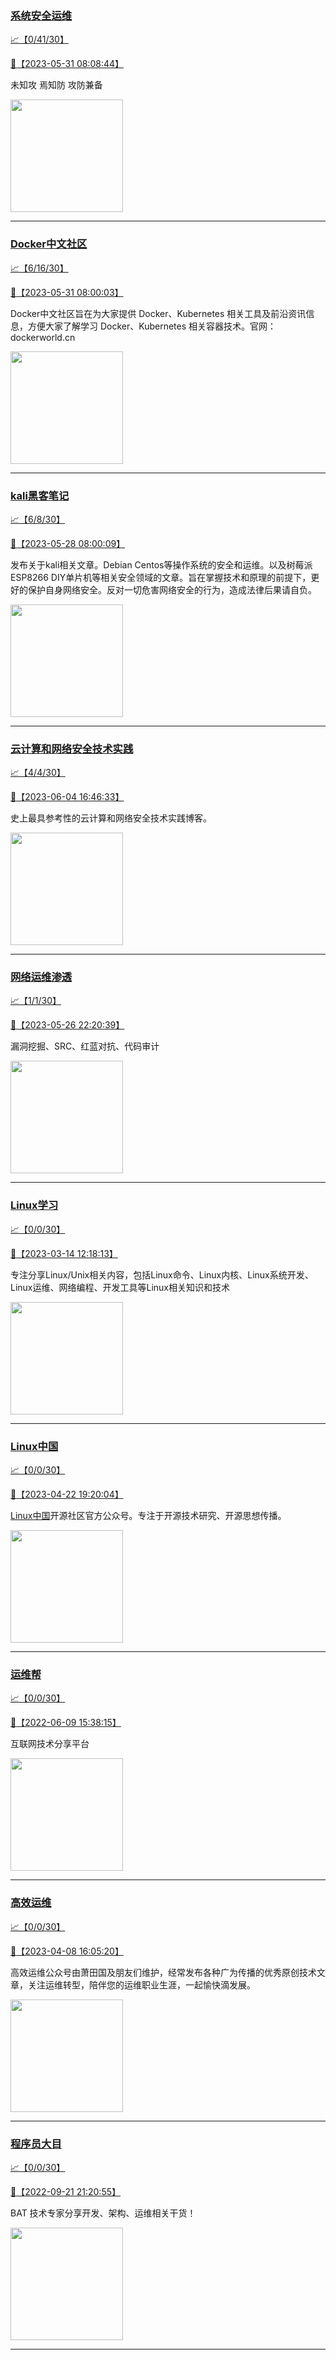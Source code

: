 
### [系统安全运维](http://wechat.doonsec.com/wechat_echarts/?biz=Mzk0NjE0NDc5OQ==)

[:chart_with_upwards_trend:【0/41/30】](http://wechat.doonsec.com/wechat_echarts/?biz=Mzk0NjE0NDc5OQ==)

[:camera_flash:【2023-05-31 08:08:44】](https://mp.weixin.qq.com/s?__biz=Mzk0NjE0NDc5OQ==&mid=2247520722&idx=1&sn=ba8c2a3f9bb96c3e0bbb2b912edb0115&chksm=c30842a2f47fcbb46465b45a71fdf71c81ae220435910c1c85c3b838902109f19fdde29b597a&scene=27#wechat_redirect)

未知攻 焉知防 攻防兼备

<img align="top" width="180" src="http://open.weixin.qq.com/qr/code?username=gh_2c298b630170" alt="" />

---


### [Docker中文社区](http://wechat.doonsec.com/wechat_echarts/?biz=MzI1NzI5NDM4Mw==)

[:chart_with_upwards_trend:【6/16/30】](http://wechat.doonsec.com/wechat_echarts/?biz=MzI1NzI5NDM4Mw==)

[:camera_flash:【2023-05-31 08:00:03】](https://mp.weixin.qq.com/s?__biz=MzI1NzI5NDM4Mw==&mid=2247495257&idx=1&sn=b6c99995e91790c13121f2851d3695d7&chksm=ea1b0719dd6c8e0f7c00847f85aed759ee4262e86528c7334a736f0214d7b6f667f865f6b269&scene=27#wechat_redirect)

Docker中文社区旨在为大家提供 Docker、Kubernetes 相关工具及前沿资讯信息，方便大家了解学习 Docker、Kubernetes 相关容器技术。官网：dockerworld.cn

<img align="top" width="180" src="http://open.weixin.qq.com/qr/code?username=gh_8620cb9f61a5" alt="" />

---


### [kali黑客笔记](http://wechat.doonsec.com/wechat_echarts/?biz=MzkxMzIwNTY1OA==)

[:chart_with_upwards_trend:【6/8/30】](http://wechat.doonsec.com/wechat_echarts/?biz=MzkxMzIwNTY1OA==)

[:camera_flash:【2023-05-28 08:00:09】](https://mp.weixin.qq.com/s?__biz=MzkxMzIwNTY1OA==&mid=2247496466&idx=1&sn=f949bf393f56b5f6688f9edd4d19747d&chksm=c10383e7f6740af167d58c82efa50aade7581a781cbd49de28b5b2a0c5bc941f3b2ef3e90c4c&scene=27#wechat_redirect)

发布关于kali相关文章。Debian Centos等操作系统的安全和运维。以及树莓派 ESP8266 DIY单片机等相关安全领域的文章。旨在掌握技术和原理的前提下，更好的保护自身网络安全。反对一切危害网络安全的行为，造成法律后果请自负。

<img align="top" width="180" src="http://open.weixin.qq.com/qr/code?username=gh_fbcaf351ddc1" alt="" />

---


### [云计算和网络安全技术实践](http://wechat.doonsec.com/wechat_echarts/?biz=MzA3MjM5MDc2Nw==)

[:chart_with_upwards_trend:【4/4/30】](http://wechat.doonsec.com/wechat_echarts/?biz=MzA3MjM5MDc2Nw==)

[:camera_flash:【2023-06-04 16:46:33】](https://mp.weixin.qq.com/s?__biz=MzA3MjM5MDc2Nw==&mid=2650747714&idx=1&sn=0f1a5a45bd2afa9ad4b680da0718228b&chksm=87149242b0631b5459125a5b32a3d1b37f7561b90a264c4b8a1ca99884500f9d0315d1ab5ab0&scene=27#wechat_redirect)

史上最具参考性的云计算和网络安全技术实践博客。

<img align="top" width="180" src="http://open.weixin.qq.com/qr/code?username=gh_34d6b0cb5633" alt="" />

---


### [网络运维渗透](http://wechat.doonsec.com/wechat_echarts/?biz=MzA3MjMxODUwNg==)

[:chart_with_upwards_trend:【1/1/30】](http://wechat.doonsec.com/wechat_echarts/?biz=MzA3MjMxODUwNg==)

[:camera_flash:【2023-05-26 22:20:39】](https://mp.weixin.qq.com/s?__biz=MzA3MjMxODUwNg==&mid=2247485899&idx=1&sn=8907e31a3098e6806b0c578d99f398d3&chksm=9f21628ea856eb98466915bcfe99daa1f8ff0a5802a27faf4e59705180fbba7995bc76db8d58&scene=27#wechat_redirect)

漏洞挖掘、SRC、红蓝对抗、代码审计

<img align="top" width="180" src="http://open.weixin.qq.com/qr/code?username=gh_304f5239b3b0" alt="" />

---


### [Linux学习](http://wechat.doonsec.com/wechat_echarts/?biz=MzI4MDEwNzAzNg==)

[:chart_with_upwards_trend:【0/0/30】](http://wechat.doonsec.com/wechat_echarts/?biz=MzI4MDEwNzAzNg==)

[:camera_flash:【2023-03-14 12:18:13】](https://mp.weixin.qq.com/s?__biz=MzI4MDEwNzAzNg==&mid=2649460110&idx=1&sn=8577e3ed5b9ac6b0e444de2253779ebe&chksm=f3a2acfdc4d525ebc52860792427fbed4c933d6efc85641fe0e3a5df8e51f57a0fd1cd49e874&scene=27#wechat_redirect)

专注分享Linux/Unix相关内容，包括Linux命令、Linux内核、Linux系统开发、Linux运维、网络编程、开发工具等Linux相关知识和技术

<img align="top" width="180" src="http://open.weixin.qq.com/qr/code?username=gh_cb990d3ccd5f" alt="" />

---


### [Linux中国](http://wechat.doonsec.com/wechat_echarts/?biz=MjM5NjQ4MjYwMQ==)

[:chart_with_upwards_trend:【0/0/30】](http://wechat.doonsec.com/wechat_echarts/?biz=MjM5NjQ4MjYwMQ==)

[:camera_flash:【2023-04-22 19:20:04】](https://mp.weixin.qq.com/s?__biz=MjM5NjQ4MjYwMQ==&mid=2664678930&idx=1&sn=77f4a358ead33514d4d481344cd95e45&chksm=bdcffd548ab874420914a49563590220e4cda23bc314bbdcaf19361d5de175626ea9e5618d5b&scene=27#wechat_redirect)

[Linux中国](https://linux.cn/)开源社区官方公众号。专注于开源技术研究、开源思想传播。

<img align="top" width="180" src="http://open.weixin.qq.com/qr/code?username=gh_52ef55f8adfd" alt="" />

---


### [运维帮](http://wechat.doonsec.com/wechat_echarts/?biz=MzA3MzYwNjQ3NA==)

[:chart_with_upwards_trend:【0/0/30】](http://wechat.doonsec.com/wechat_echarts/?biz=MzA3MzYwNjQ3NA==)

[:camera_flash:【2022-06-09 15:38:15】](https://mp.weixin.qq.com/s?__biz=MzA3MzYwNjQ3NA==&mid=2651301005&idx=1&sn=591c720a722d1091269049b822fa468b&chksm=84ff70a8b388f9beca2bbd95f4aa3fe7cb5fcb95b2b822a01b29b2a778b1a50d3ae19a0f9b3b&scene=27&key=3820ae6439ecdd67569d451dccff2df72725e4e22c34cf0a6ddd9a37045228bd9e958856d57127a3f0f2522acca0e50d1b9db03eea86dde0680fbf05e411e63a283bfecaed40196b0ed89737b29cc623c841187edc0bd2d4550f25978018b7b304803ce91e21d90c852d7aba839600f479f9b865321cb8c5435b0cd4edb5a8b0&ascene=15&uin=NTY2NTA4NjQ%3D&devicetype=Windows+Server+2016+x64&version=63060012&lang=zh_CN&session_us=gh_fc624022782d&exportkey=AxkXZwZaGn73CaYoM3ekAIk%3D&acctmode=0&pass_ticket=LY1K1kgm7M57xazR8DnzDx%2BiXiK1JFuyFgS5dcc8bbJqloaGfg67cPFCEdwYtoyz&wx_header=0&fontgear=2&scene=27#wechat_redirect)

互联网技术分享平台

<img align="top" width="180" src="http://open.weixin.qq.com/qr/code?username=gh_445a39329cd8" alt="" />

---


### [高效运维](http://wechat.doonsec.com/wechat_echarts/?biz=MzA4Nzg5Nzc5OA==)

[:chart_with_upwards_trend:【0/0/30】](http://wechat.doonsec.com/wechat_echarts/?biz=MzA4Nzg5Nzc5OA==)

[:camera_flash:【2023-04-08 16:05:20】](https://mp.weixin.qq.com/s?__biz=MzA4Nzg5Nzc5OA==&mid=2651732413&idx=1&sn=15fb032dd4729e4d675e941fb484c6e1&chksm=8bc8fa14bcbf7302a289a0aabd8154843f467778493eefd1b9556033b617a8a6a341167e8ee6&sessionid=1680941135&subscene=93&scene=90&clicktime=1680941386&enterid=1680941386&ascene=56&devicetype=iOS15.1&version=18002230&nettype=WIFI&abtest_cookie=AAACAA%3D%3D&lang=zh_CN&countrycode=BJ&fontScale=100&exportkey=n_ChQIAhIQ7KzueuQQbniOOy9IVuDighLZAQIE97dBBAEAAAAAAJ3YITt7M7oAAAAOpnltbLcz9gKNyK89dVj0uHeZnwBefXPC34k2Xiad0yHsl5JKNhUBzpIK1rRSFy0UbHQm%2FQWTMsIg52e9GrN%2BetJe35GcxTOaaSjpZJPlwywnM8kuIWkBqHIrLRH3o4wnrANrJk7Bzz0eA3ZARYKIhWEretyMfXIwJ27y6aYLcX1Cziz4wUSHAQC79BWwJ1AU0l6cNLw1OeB6EjFnqwPszrS63UKp1ZKbtzgcscy4zdSKmyMLk967o%2F%2FYw5ep3l8nvRg%3D&pass_ticket=aj4bjlpmd40zA3Ffs1GicXuVR1t6Tg1unjQDom6Htlxbmtp10y3BKzchiICA6%2BNyNB3BGqCc5tqpsjbnP0E2Tg%3D%3D&wx_header=3&scene=27#wechat_redirect)

高效运维公众号由萧田国及朋友们维护，经常发布各种广为传播的优秀原创技术文章，关注运维转型，陪伴您的运维职业生涯，一起愉快滴发展。

<img align="top" width="180" src="http://open.weixin.qq.com/qr/code?username=gh_0fdeda7cb50a" alt="" />

---


### [程序员大目](http://wechat.doonsec.com/wechat_echarts/?biz=MzI4ODQ3NjE2OA==)

[:chart_with_upwards_trend:【0/0/30】](http://wechat.doonsec.com/wechat_echarts/?biz=MzI4ODQ3NjE2OA==)

[:camera_flash:【2022-09-21 21:20:55】](https://mp.weixin.qq.com/s?__biz=MzI4ODQ3NjE2OA==&mid=2247500356&idx=1&sn=69754a844e3a51a5427a0efec6aa45bd&chksm=ec3f5f23db48d6353810ef9157baf1fc90adbd884423aba73bd00450e5e6777e6e46dbe30489&scene=27&key=512fb80aa4f22d2a8ac8a7af6059d9b697eaef75ed0476d4690fc363cab93d636f7775d20d20fd3b1cd8bc051e62783ef79a2497a6b927846f0446f0af1324426177ebc087d480f11223e6aa409b2a26ab3d9ac220856bd51003dc89dc5306590dc812175fea69cf84266821b6f428181384d29a2d5a699f58c3d897ce4f980a&ascene=15&uin=MTA3Mzc3OTIzNQ%3D%3D&devicetype=Windows+Server+2016+x64&version=63070517&lang=zh_CN&session_us=gh_5f81484d311e&exportkey=AfaIj87lbeDD6CwHew4i%2FSM%3D&acctmode=0&pass_ticket=nP6spRM8hMyiazMifMuFetRdSji3u6F4iU1PoNglFE6zGbwDRWX%2F4QyvCBMQQBay&wx_header=0&fontgear=2&scene=27#wechat_redirect)

BAT 技术专家分享开发、架构、运维相关干货！

<img align="top" width="180" src="http://open.weixin.qq.com/qr/code?username=gh_e6849e368b5f" alt="" />

---

